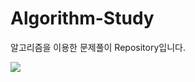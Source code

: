 # Algorithm-Study
알고리즘을 이용한 문제풀이 Repository입니다.

<img src="https://img.shields.io/badge/TypeScript-3178C6?style=flat&logo=TypeScript&logoColor=white"/>
